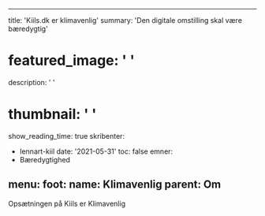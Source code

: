 
---
title: 'Kiils.dk er klimavenlig'
summary: 'Den digitale omstilling skal være bæredygtig'
# featured_image: ' '
description: ' '
# thumbnail: ' '
show_reading_time: true
skribenter:
  - lennart-kiil
date: '2021-05-31'
toc: false
emner:
  - Bæredygtighed

menu:
  foot:
    name: Klimavenlig
    parent: Om
---


Opsætningen på Kiils er Klimavenlig


<div id="wcb" class="carbonbadge"></div>
<script src="https://unpkg.com/website-carbon-badges@1.1.1/b.min.js" defer></script>
